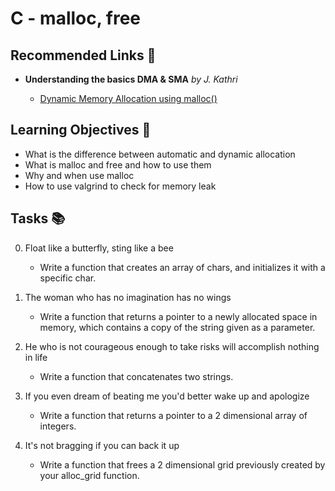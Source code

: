 # C - malloc, free

## Recommended Links 🔗

- __Understanding the basics DMA & SMA__ *by J. Kathri*
 
	- [Dynamic Memory Allocation using malloc()](https://youtu.be/y4EzSnHJj-Q?t=150)

## Learning Objectives 🎯

- What is the difference between automatic and dynamic allocation
- What is malloc and free and how to use them
- Why and when use malloc
- How to use valgrind to check for memory leak

## Tasks 📚

0. Float like a butterfly, sting like a bee
	- Write a function that creates an array of chars, and initializes it with a specific char.

1. The woman who has no imagination has no wings
	- Write a function that returns a pointer to a newly allocated space in memory, which contains a copy of the string given as a parameter.

2. He who is not courageous enough to take risks will accomplish nothing in life
	- Write a function that concatenates two strings.

3. If you even dream of beating me you'd better wake up and apologize
	- Write a function that returns a pointer to a 2 dimensional array of integers.

4. It's not bragging if you can back it up
	- Write a function that frees a 2 dimensional grid previously created by your alloc_grid function.
 
